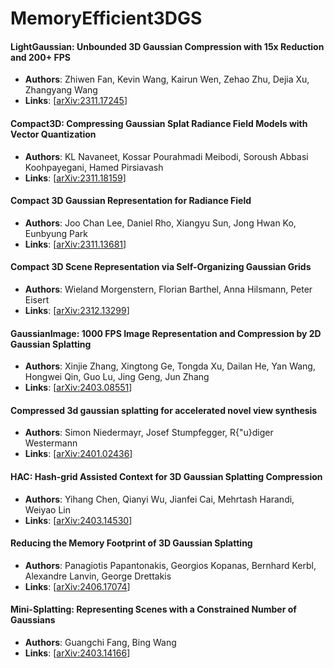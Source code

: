 # MemoryEfficient3DGS

#### LightGaussian: Unbounded 3D Gaussian Compression with 15x Reduction and 200+ FPS
- **Authors**: Zhiwen Fan, Kevin Wang, Kairun Wen, Zehao Zhu, Dejia Xu, Zhangyang Wang
- **Links**: [[arXiv:2311.17245](https://arxiv.org/abs/2311.17245)]

#### Compact3D: Compressing Gaussian Splat Radiance Field Models with Vector Quantization
- **Authors**: KL Navaneet, Kossar Pourahmadi Meibodi, Soroush Abbasi Koohpayegani, Hamed Pirsiavash
- **Links**: [[arXiv:2311.18159](https://arxiv.org/abs/2311.18159)]

#### Compact 3D Gaussian Representation for Radiance Field
- **Authors**: Joo Chan Lee, Daniel Rho, Xiangyu Sun, Jong Hwan Ko, Eunbyung Park
- **Links**: [[arXiv:2311.13681](https://arxiv.org/abs/2311.13681)]

#### Compact 3D Scene Representation via Self-Organizing Gaussian Grids
- **Authors**: Wieland Morgenstern, Florian Barthel, Anna Hilsmann, Peter Eisert
- **Links**: [[arXiv:2312.13299](https://arxiv.org/abs/2312.13299)]

#### GaussianImage: 1000 FPS Image Representation and Compression by 2D Gaussian Splatting
- **Authors**: Xinjie Zhang, Xingtong Ge, Tongda Xu, Dailan He, Yan Wang, Hongwei Qin, Guo Lu, Jing Geng, Jun Zhang
- **Links**: [[arXiv:2403.08551](https://arxiv.org/abs/2403.08551)]

#### Compressed 3d gaussian splatting for accelerated novel view synthesis
- **Authors**: Simon Niedermayr, Josef Stumpfegger, R{\"u}diger Westermann
- **Links**: [[arXiv:2401.02436](https://arxiv.org/abs/2401.02436)]

#### HAC: Hash-grid Assisted Context for 3D Gaussian Splatting Compression
- **Authors**: Yihang Chen, Qianyi Wu, Jianfei Cai, Mehrtash Harandi, Weiyao Lin
- **Links**: [[arXiv:2403.14530](https://arxiv.org/abs/2403.14530)]

#### Reducing the Memory Footprint of 3D Gaussian Splatting
- **Authors**: Panagiotis Papantonakis, Georgios Kopanas, Bernhard Kerbl, Alexandre Lanvin, George Drettakis
- **Links**: [[arXiv:2406.17074](https://arxiv.org/abs/2406.17074)]

#### Mini-Splatting: Representing Scenes with a Constrained Number of Gaussians
- **Authors**: Guangchi Fang, Bing Wang
- **Links**: [[arXiv:2403.14166](https://arxiv.org/abs/2403.14166)]

